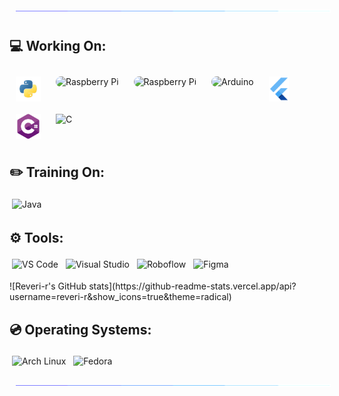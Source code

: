 
<img src="https://raw.githubusercontent.com/Ayhuuu/Ayhuuu/main/img/a.gif"   style="vertical-align:top; margin:10px">


 ## 💻 **Working On:**
<p>
<img src="https://raw.githubusercontent.com/github/explore/80688e429a7d4ef2fca1e82350fe8e3517d3494d/topics/python/python.png" title="Python" height="40" style="vertical-align:top; margin:10px">

  
 <img src="https://seeklogo.com/images/R/raspberry-pi-logo-8240ABBDFE-seeklogo.com.png" title="Raspberry Pi" height="40" style="vertical-align:top; margin:10px; border-radius: 100px;">
 
 <img src="https://upload.wikimedia.org/wikipedia/commons/thumb/9/99/Unofficial_JavaScript_logo_2.svg/1200px-Unofficial_JavaScript_logo_2.svg.png" title="Raspberry Pi" height="40" style="vertical-align:top; margin:10px; border-radius: 100px;">
 
 <img src="https://cdn.cdnlogo.com/logos/a/17/arduino.svg" title="Arduino" height="40" style="vertical-align:top; margin:10px; border-radius: 100px;">

 
<img src="https://raw.githubusercontent.com/dnfield/flutter_svg/7d374d7107561cbd906d7c0ca26fef02cc01e7c8/example/assets/flutter_logo.svg" title="Flutter" height="40" style="vertical-align:top; margin:10px">
  
  <img src="https://raw.githubusercontent.com/reveri-r/icons/56b0a6919052cc08ffb899c91b3a1da6cca44773/c--4.svg" title="C#" height="40" style="vertical-align:top; margin:10px">
  
  <img src="https://upload.wikimedia.org/wikipedia/commons/thumb/1/18/C_Programming_Language.svg/1200px-C_Programming_Language.svg.png" title="C" height="40" style="vertical-align:top; margin:10px">
 

 
</p>

 ## ✏️ **Training On:**
<p>
  <img src="https://trendblog.net/wp-content/uploads/2022/02/Black-Java-Wallpaper-HD.png" title="Java" height="40" style="vertical-align:top; margin:4px">
  

</p>


## ⚙️ **Tools:**
<p>
  <img src="https://res.cloudinary.com/practicaldev/image/fetch/s--MChN-7fP--/c_imagga_scale,f_auto,fl_progressive,h_900,q_auto,w_1600/https://dev-to-uploads.s3.amazonaws.com/i/bcbl1qw0mg1uh1rftxrp.PNG" title="VS Code" height="40" style="vertical-align:top; margin:4px">
  
   <img src="https://venturebeat.com/wp-content/uploads/2019/11/visual-studio-logo.jpeg?w=1200&strip=all" title="Visual Studio" height="40" style="vertical-align:top; margin:4px">
 
 <img src="https://assets.website-files.com/5f6bc60e665f54545a1e52a5/613f691a75c36d203344223d_open-graph.png" title="Roboflow" height="40" style="vertical-align:top; margin:4px">
  <img src="https://149611589.v2.pressablecdn.com/wp-content/uploads/2018/11/Screen-Shot-2018-11-19-at-8.43.27-PM.png" title="Figma" height="40" style="vertical-align:top; margin:4px">
</p>


</p>
![Reveri-r's GitHub stats](https://github-readme-stats.vercel.app/api?username=reveri-r&show_icons=true&theme=radical)

 ## 💿 **Operating Systems:**
<p>
  <img src="https://encrypted-tbn0.gstatic.com/images?q=tbn:ANd9GcRgPyPaqIjZeqbqqUmZr4L8kzILkKKIgg8jzUTCR6vS_-4f4uJMyDE3Ng4xHJWu3IBRVkA&usqp=CAU" title="Arch Linux" height="40" style="vertical-align:top; margin:4px">
    <img src="https://i.pinimg.com/originals/d0/ef/8c/d0ef8cbb11f046406bdd7c18a71dd679.jpg" title="Fedora" height="40" style="vertical-align:top; margin:4px">

</p>
<img src="https://raw.githubusercontent.com/Ayhuuu/Ayhuuu/main/img/a.gif"   style="vertical-align:top; margin:10px">
